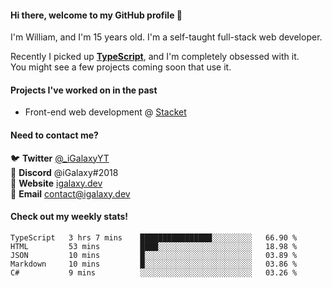 #### Hi there, welcome to my GitHub profile 👋
I'm William, and I'm 15 years old. I'm a self-taught full-stack web developer.

Recently I picked up [**TypeScript**](https://www.typescriptlang.org), and I'm completely obsessed with it. \
You might see a few projects coming soon that use it.

#### Projects I've worked on in the past
- Front-end web development @ [Stacket](https://stacket.net)

#### Need to contact me?
🐦 **Twitter** [@\_iGalaxyYT](https://twitter.com/_iGalaxyYT) \
💬 **Discord** @iGalaxy#2018 \
🚀 **Website** [igalaxy.dev](https://igalaxy.dev) \
📧 **Email** [contact@igalaxy.dev](mailto://contact@igalaxy.dev)

#### Check out my weekly stats!
<!--START_SECTION:waka-->
```text
TypeScript   3 hrs 7 mins    ████████████████░░░░░░░░░   66.90 % 
HTML         53 mins         ████░░░░░░░░░░░░░░░░░░░░░   18.98 % 
JSON         10 mins         █░░░░░░░░░░░░░░░░░░░░░░░░   03.89 % 
Markdown     10 mins         █░░░░░░░░░░░░░░░░░░░░░░░░   03.86 % 
C#           9 mins          ░░░░░░░░░░░░░░░░░░░░░░░░░   03.26 %
```
<!--END_SECTION:waka-->

<!--
**iGalaxyYT/iGalaxyYT** is a ✨ _special_ ✨ repository because its `README.md` (this file) appears on your GitHub profile.

Here are some ideas to get you started:

- 🔭 I’m currently working on ...
- 🌱 I’m currently learning ...
- 👯 I’m looking to collaborate on ...
- 🤔 I’m looking for help with ...
- 💬 Ask me about ...
- 📫 How to reach me: ...
- 😄 Pronouns: ...
- ⚡ Fun fact: ...
-->
